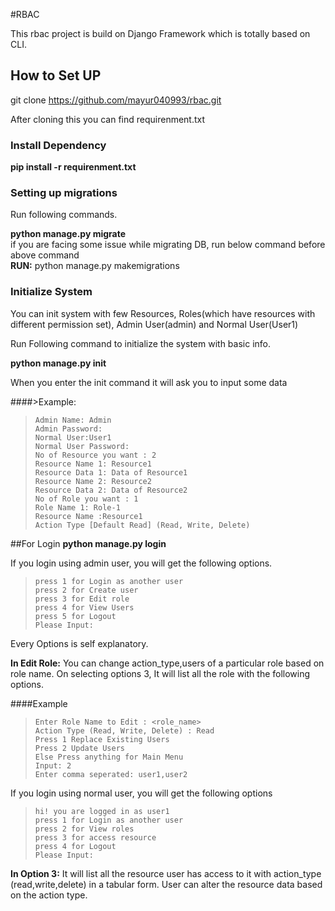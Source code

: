 #RBAC 

This rbac project is build on Django Framework which is totally based on CLI.

## How to Set UP
git clone https://github.com/mayur040993/rbac.git

After cloning this you can find requirenment.txt

### Install Dependency

**pip install -r requirenment.txt**

### Setting up migrations
Run following commands.

**python manage.py migrate** <br>
if you are facing some issue while migrating DB, run below command before above command<br>
**RUN:** python manage.py makemigrations 

### Initialize System

You can init system with few Resources, Roles(which have resources with different permission set), Admin User(admin) and Normal User(User1)

Run Following command to initialize the system with basic info.

**python manage.py init** 

When you enter the init command it will ask you to input some data 

####>Example:

>`Admin Name: Admin` <br>
`Admin Password:` <br>
`Normal User:User1`<br>
`Normal User Password:` <br>
`No of Resource you want : 2`<br>
`Resource Name 1: Resource1`<br>
`Resource Data 1: Data of Resource1`<br>
`Resource Name 2: Resource2`<br>
`Resource Data 2: Data of Resource2`<br>
`No of Role you want : 1`<br>
`Role Name 1: Role-1`<br>
`Resource Name :Resource1`<br>
`Action Type [Default Read] (Read, Write, Delete)`<br>


##For Login
**python manage.py login**

If you login using admin user, you will get the following options.

>`press 1 for Login as another user`<br>
`press 2 for Create user `<br>
`press 3 for Edit role`  
`press 4 for View Users `<br>
`press 5 for Logout`<br>
`Please Input:`<br>

Every Options is self explanatory.

**In Edit Role:** 
You can change action_type,users of a particular role based on role name.
On selecting options 3, It will list all the role with the following options.

####Example

>`Enter Role Name to Edit : <role_name>`<br>
`Action Type (Read, Write, Delete) : Read`<br>
`Press 1 Replace Existing Users`<br>
`Press 2 Update Users`<br>
`Else Press anything for Main Menu `<br>
`Input: 2`<br>
`Enter comma seperated: user1,user2`<br>

If you login using normal user, you will get the following options

>`hi! you are logged in as user1` <br>
`press 1 for Login as another user `<br>
`press 2 for View roles`                       
`press 3 for access resource`<br> 
`press 4 for Logout`<br>
`Please Input:`<br>

**In Option 3:**
It will list all the resource user has access to it with action_type (read,write,delete) in a tabular form.
User can alter the resource data based on the action type.
